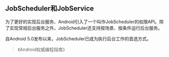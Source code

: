 


##  JobScheduler和JobService

为了更好的实现后台服务、Android引入了一个叫作JobScheduler的权限API。除了实现常规后台服务之外，JobScheduler还支持按场景、按条件运行后台服务。

自Android 5.0发布以来，JobScheduler已成为执行后台工作的首选方式。



> 《Android权威编程指南》


